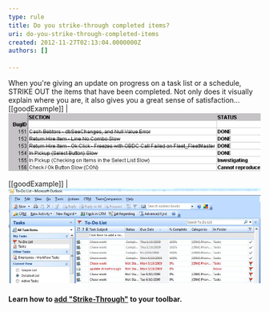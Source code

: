 ```yaml
---
type: rule
title: Do you strike-through completed items?
uri: do-you-strike-through-completed-items
created: 2012-11-27T02:13:04.0000000Z
authors: []

---
```


When you're giving an update on progress on a task list or a schedule, STRIKE OUT the items that have been completed. Not only does it visually explain where you are, it also gives you a great sense of satisfaction...
   ​
[[goodExample]]
| ![ Good Example - Completed items are struck-through](../../assets/StrikeThrough.gif)

[[goodExample]]
| ![ Good Example - Completed tasks are struck-through](../../assets/OutlookTaskList.JPG)

#### Learn how to [add "Strike-Through"](http://www.ssw.com.au/ssw/KB/KB.asp?KBID=Q803334) to your toolbar.
